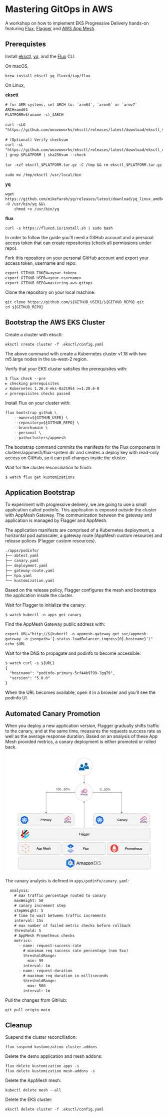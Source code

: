 # Mastering GitOps in AWS

A workshop on how to implement EKS Progressive Delivery hands-on featuring 
[Flux][flux], [Flagger][flagger] and [AWS App Mesh][appmesh].

## Prerequistes

Install [eksctl][eksctl], [yq][yq], and the [Flux][flux] CLI.

On macOS,

```
brew install eksctl yq fluxcd/tap/flux
```

On Linux,

**eksctl**
```
# for ARM systems, set ARCH to: `arm64`, `armv6` or `armv7`
ARCH=amd64
PLATFORM=$(uname -s)_$ARCH

curl -sLO "https://github.com/weaveworks/eksctl/releases/latest/download/eksctl_$PLATFORM.tar.gz"

# (Optional) Verify checksum
curl -sL "https://github.com/weaveworks/eksctl/releases/latest/download/eksctl_checksums.txt" | grep $PLATFORM | sha256sum --check

tar -xzf eksctl_$PLATFORM.tar.gz -C /tmp && rm eksctl_$PLATFORM.tar.gz

sudo mv /tmp/eksctl /usr/local/bin
```

**yq**
```
wget https://github.com/mikefarah/yq/releases/latest/download/yq_linux_amd64 -O /usr/bin/yq &&\
    chmod +x /usr/bin/yq
```

**flux**
```
curl -s https://fluxcd.io/install.sh | sudo bash
```

In order to follow the guide you'll need a GitHub account and a personal access 
token that can create repositories (check all permissions under repo).

Fork this repository on your personal GitHub account and export your access 
token, username and repo:

```
export GITHUB_TOKEN=<your-token>
export GITHUB_USER=<your-username>
export GITHUB_REPO=mastering-aws-gitops
```

Clone the repository on your local machine:

```
git clone https://github.com/${GITHUB_USER}/${GITHUB_REPO}.git
cd ${GITHUB_REPO}
```

## Bootstrap the AWS EKS Cluster

Create a cluster with eksctl:

```
eksctl create cluster -f .eksctl/config.yaml
```

The above command with create a Kubernetes cluster v1.18 with two m5.large 
nodes in the us-west-2 region.

Verify that your EKS cluster satisfies the prerequisites with:

```
$ flux check --pre
► checking prerequisites
✔ Kubernetes 1.26.4-eks-0a21954 >=1.20.6-0
✔ prerequisites checks passed
```

Install Flux on your cluster with:

```
flux bootstrap github \
    --owner=${GITHUB_USER} \
    --repository=${GITHUB_REPO} \
    --branch=main \
    --personal \
    --path=clusters/appmesh
```

The bootstrap command commits the manifests for the Flux components in 
clusters/appmesh/flux-system dir and creates a deploy key with read-only 
access on GitHub, so it can pull changes inside the cluster.

Wait for the cluster reconciliation to finish:

```
$ watch flux get kustomizations 
```

## Application Bootstrap

To experiment with progressive delivery, we are going to use a small application 
called podinfo. This application is exposed outside the cluster with AppMesh 
Gateway. The communication between the gateway and application is managed by 
Flagger and AppMesh.

The application manifests are comprised of a Kubernetes deployment, a 
horizontal pod autoscaler, a gateway route (AppMesh custom resource) and 
release polices (Flagger custom resources).

```
./apps/podinfo/
├── abtest.yaml
├── canary.yaml
├── deployment.yaml
├── gateway-route.yaml
├── hpa.yaml
└── kustomization.yaml
```

Based on the release policy, Flagger configures the mesh and bootstraps the 
application inside the cluster.

Wait for Flagger to initialize the canary:

```
$ watch kubectl -n apps get canary
```

Find the AppMesh Gateway public address with:

```
export URL="http://$(kubectl -n appmesh-gateway get svc/appmesh-gateway -o jsonpath='{.status.loadBalancer.ingress[0].hostname}')"
echo $URL
```

Wait for the DNS to propagate and podinfo to become accessible:

```
$ watch curl -s ${URL}
{
  "hostname": "podinfo-primary-5cf44b9799-lgq79",
  "version": "5.0.0"
}
```

When the URL becomes available, open it in a browser and you'll see the 
podinfo UI.

## Automated Canary Promotion

When you deploy a new application version, Flagger gradually shifts traffic to 
the canary, and at the same time, measures the requests success rate as well as 
the average response duration. Based on an analysis of these App Mesh provided 
metrics, a canary deployment is either promoted or rolled back.

![](docs/img/gitops-appmesh-stack.png)

The canary analysis is defined in `apps/podinfo/canary.yaml`:

```
  analysis:
    # max traffic percentage routed to canary
    maxWeight: 50
    # canary increment step
    stepWeight: 5
    # time to wait between traffic increments
    interval: 15s
    # max number of failed metric checks before rollback
    threshold: 5
    # AppMesh Prometheus checks
    metrics:
      - name: request-success-rate
        # minimum req success rate percentage (non 5xx)
        thresholdRange:
          min: 99
        interval: 1m
      - name: request-duration
        # maximum req duration in milliseconds
        thresholdRange:
          max: 500
        interval: 1m
```

Pull the changes from GitHub:

```
git pull origin main
```

## Cleanup

Suspend the cluster reconciliation:

```
flux suspend kustomization cluster-addons
```

Delete the demo application and mesh addons:

```
flux delete kustomization apps -s
flux delete kustomization mesh-addons -s
```

Delete the AppMesh mesh:

```
kubectl delete mesh --all
```

Delete the EKS cluster:

```
eksctl delete cluster -f .eksctl/config.yaml
```

[flux]: https://fluxcd.io/
[flagger]: https://fluxcd.io/flagger/
[appmesh]: https://aws.amazon.com/app-mesh/
[eksctl]: https://eksctl.io/
[yq]: https://github.com/mikefarah/yq
